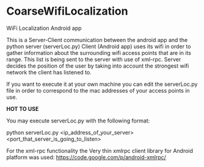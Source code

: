 # CoarseWifiLocalization
WiFi Localization Android app

This is a Server-Client communication between the android app and the python server (serverLoc.py)
Client (Android app) uses its wifi in order to gather information about the surrounding wifi access points that are in its range. This list is being sent to the server with use of xml-rpc. Server decides the position of the user by taking into account the strongest wifi network the client has listened to. 

If you want to execute it at your own machine you can edit the serverLoc.py file in order to correspond to the mac addresses of your access points in use. 

<b>HOT TO USE</b>

You may execute serverLoc.py with the following format:

  python serverLoc.py &lt;ip_address_of_your_server&gt; &lt;port_that_server_is_going_to_listen&gt;
  
For the xml-rpc functionality the Very thin xmlrpc client library for Android platform was used:
    https://code.google.com/p/android-xmlrpc/
    
